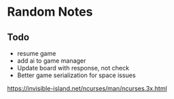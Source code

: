 # Random Notes

## Todo

- resume game
- add ai to game manager
- Update board with response, not check
- Better game serialization for space issues


https://invisible-island.net/ncurses/man/ncurses.3x.html
